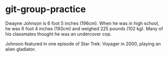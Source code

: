 # git-group-practice

Dwayne Johnson is 6 foot 5 inches (196cm). When he was in high school, he was 6 foot 4 inches (193cm) and weighed 225 pounds (102 kg). Many of his classmates thought he was an undercover cop.

Johnson featured in one episode of Star Trek: Voyager in 2000, playing an alien gladiator.